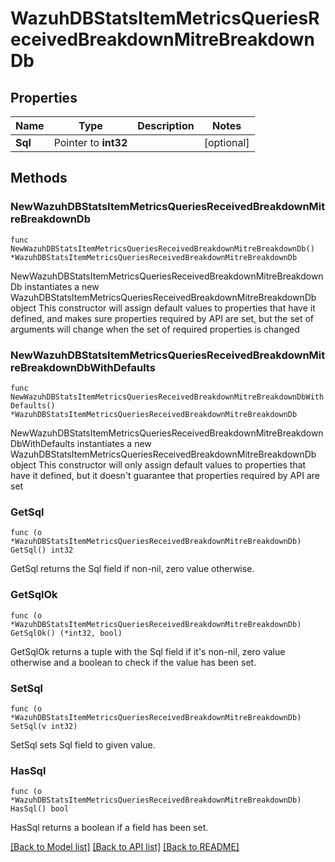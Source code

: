 # WazuhDBStatsItemMetricsQueriesReceivedBreakdownMitreBreakdownDb

## Properties

Name | Type | Description | Notes
------------ | ------------- | ------------- | -------------
**Sql** | Pointer to **int32** |  | [optional] 

## Methods

### NewWazuhDBStatsItemMetricsQueriesReceivedBreakdownMitreBreakdownDb

`func NewWazuhDBStatsItemMetricsQueriesReceivedBreakdownMitreBreakdownDb() *WazuhDBStatsItemMetricsQueriesReceivedBreakdownMitreBreakdownDb`

NewWazuhDBStatsItemMetricsQueriesReceivedBreakdownMitreBreakdownDb instantiates a new WazuhDBStatsItemMetricsQueriesReceivedBreakdownMitreBreakdownDb object
This constructor will assign default values to properties that have it defined,
and makes sure properties required by API are set, but the set of arguments
will change when the set of required properties is changed

### NewWazuhDBStatsItemMetricsQueriesReceivedBreakdownMitreBreakdownDbWithDefaults

`func NewWazuhDBStatsItemMetricsQueriesReceivedBreakdownMitreBreakdownDbWithDefaults() *WazuhDBStatsItemMetricsQueriesReceivedBreakdownMitreBreakdownDb`

NewWazuhDBStatsItemMetricsQueriesReceivedBreakdownMitreBreakdownDbWithDefaults instantiates a new WazuhDBStatsItemMetricsQueriesReceivedBreakdownMitreBreakdownDb object
This constructor will only assign default values to properties that have it defined,
but it doesn't guarantee that properties required by API are set

### GetSql

`func (o *WazuhDBStatsItemMetricsQueriesReceivedBreakdownMitreBreakdownDb) GetSql() int32`

GetSql returns the Sql field if non-nil, zero value otherwise.

### GetSqlOk

`func (o *WazuhDBStatsItemMetricsQueriesReceivedBreakdownMitreBreakdownDb) GetSqlOk() (*int32, bool)`

GetSqlOk returns a tuple with the Sql field if it's non-nil, zero value otherwise
and a boolean to check if the value has been set.

### SetSql

`func (o *WazuhDBStatsItemMetricsQueriesReceivedBreakdownMitreBreakdownDb) SetSql(v int32)`

SetSql sets Sql field to given value.

### HasSql

`func (o *WazuhDBStatsItemMetricsQueriesReceivedBreakdownMitreBreakdownDb) HasSql() bool`

HasSql returns a boolean if a field has been set.


[[Back to Model list]](../README.md#documentation-for-models) [[Back to API list]](../README.md#documentation-for-api-endpoints) [[Back to README]](../README.md)


